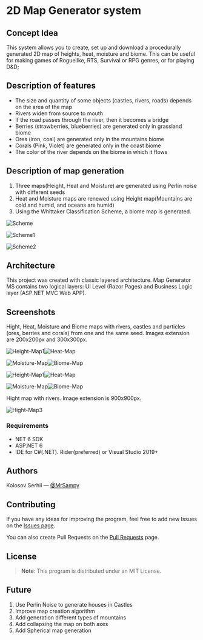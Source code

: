 # 2D Map Generator system

## Concept Idea

This system allows you to create, set up and download a procedurally generated 2D map of heights, heat, moisture and biome. This can be useful for making games of RoguelIke, RTS, Survival or RPG genres, or for playing D&D;

## Description of features
- The size and quantity of some objects (castles, rivers, roads) depends on the area of the map
- Rivers widen from source to mouth
- If the road passes through the river, then it becomes a bridge
- Berries (strawberries, blueberries) are generated only in grassland biome
- Ores (iron, coal) are generated only in the mountains biome
- Corals (Pink, Violet) are generated only in the coast biome
- The color of the river depends on the biome in which it flows

## Description of map generation
1. Three maps(Height, Heat and Moisture) are generated using Perlin noise with different seeds
2. Heat and Moisture maps are renewed using Height map(Mountains are cold and humid, and oceans are humid)
3. Using the Whittaker Classification Scheme, a biome map is generated.

![Scheme](./src/src/images/Scheme.jpg)

![Scheme1](./src/src/images/Scheme1.jpg)

![Scheme2](./src/src/images/Scheme3.jpg)

## Architecture

This project was created with classic layered architecture. Map Generator MS contains two logical layers: UI Level (Razor
Pages) and Business Logic layer (ASP.NET MVC Web APP). 

## Screenshots

Hight, Heat, Moisture and Biome maps with rivers, castles and particles (ores, berries and corals) from one and the same seed. Images extension are 200x200px and 300x300px.

![Height-Map1](./src/src/images/111.png)![Heat-Map](./src/src/images/222.png)

![Moisture-Map](./src/src/images/333.png)![Biome-Map](./src/src/images/444.png)

![Height-Map1](./src/src/images/Height.png)![Heat-Map](./src/src/images/Heat.png)

![Moisture-Map](./src/src/images/Moisture.png)![Biome-Map](./src/src/images/Biome.png)

Hight map with rivers. Image extension is 900x900px.

![Hight-Map3](./src/src/images/123.png)

### Requirements
- NET 6 SDK
- ASP.NET 6
- IDE for C#(.NET). Rider(preferred) or Visual Studio 2019+


## Authors
Kolosov Serhii — [@MrSampy](www.t.me/MrSampy)

## Contributing
If you have any ideas for improving the program, feel free to add new Issues on the [Issues page](https://github.com/MrSampy/Course-work/issues).

You can also create Pull Requests on the [Pull Requests](https://github.com/MrSampy/Course-work/pulls) page.

## License
>**Note**: This program is distributed under an MIT License.

## Future
1. Use Perlin Noise to generate houses in Castles 
2. Improve map creation algorithm
3. Add generation different types of mountains
4. Add collapsing the map on both axes
5. Add Spherical map generation
